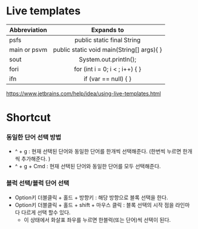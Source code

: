# Live templates



| Abbreviation |                Expands to                 |
|--------------|:-----------------------------------------:|
| psfs         |        public static final String         |
| main or psvm | public static void main(String[] args){ } |
| sout         |           System.out.println();           |
| fori         |      for (int i = 0; i < ; i++) { }       |
| ifn          |           if (var == null) { }            |


https://www.jetbrains.com/help/idea/using-live-templates.html



# Shortcut 

### 동일한 단어 선택 방법
* ^ + g : 현재 선택된 단어와 동일한 단어를 한개씩 선택해준다. (한번씩 누르면 한개씩 추가해준다. )
* ^ + g + Cmd : 현재 선택된 단어와 동일한 단어를 모두 선택해준다.


### 블럭 선택/블럭 단어 선택
* Option키 더블클릭 + 홀드 + 방향키 : 해당 방향으로 블록 선택을 한다.
* Option키 더블클릭 + 홀드 + shift + 마우스 클릭 : 블록 선택의 시작 점을 라인마다 다르게 선택 할수 있다.
  * 이 상태에서 화살표 좌우를 누르면 한블럭(또는 단어)씩 선택이 된다.


